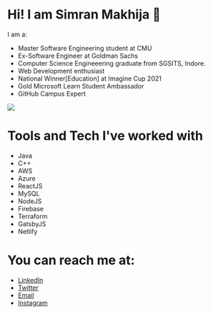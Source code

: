 # Hi! I am Simran Makhija 👋
I am a:
- Master Software Engineering student at CMU
- Ex-Software Engineer at Goldman Sachs
- Computer Science Engineeering graduate from SGSITS, Indore.
- Web Development enthusiast
- National Winner[Education] at Imagine Cup 2021
- Gold Microsoft Learn Student Ambassador
- GitHub Campus Expert

<a href="https://github.com/anuraghazra/github-readme-stats"><img align="center" src="https://github-readme-stats.vercel.app/api/top-langs/?username=SimranMakhija7&theme=github_dark&layout=compact&hide_border=true" /></a>


# Tools and Tech I've worked with
- Java
- C++
- AWS
- Azure
- ReactJS
- MySQL
- NodeJS
- Firebase
- Terraform
- GatsbyJS
- Netlify

# You can reach me at:
- [LinkedIn](https://www.linkedin.com/in/simran-makhija)
- [Twitter](https://twitter.com/justdev_sim)
- [Email](mailto:simran.makhija2@gmail.com)
- [Instagram](https://www.instagram.com/justdev_sim/)
